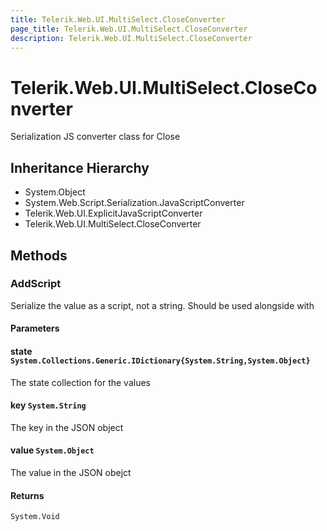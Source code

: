 ```yaml
---
title: Telerik.Web.UI.MultiSelect.CloseConverter
page_title: Telerik.Web.UI.MultiSelect.CloseConverter
description: Telerik.Web.UI.MultiSelect.CloseConverter
---
```


# Telerik.Web.UI.MultiSelect.CloseConverter

Serialization JS converter class for Close

## Inheritance Hierarchy

* System.Object
* System.Web.Script.Serialization.JavaScriptConverter
* Telerik.Web.UI.ExplicitJavaScriptConverter
* Telerik.Web.UI.MultiSelect.CloseConverter

## Methods

###  AddScript

Serialize the value as a script, not a string. Should be used alongside with

#### Parameters

#### state `System.Collections.Generic.IDictionary{System.String,System.Object}`

The state collection for the values

#### key `System.String`

The key in the JSON object

#### value `System.Object`

The value in the JSON obejct

#### Returns

`System.Void` 

